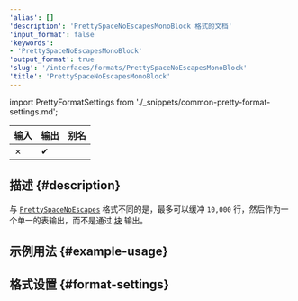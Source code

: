 ```yaml
---
'alias': []
'description': 'PrettySpaceNoEscapesMonoBlock 格式的文档'
'input_format': false
'keywords':
- 'PrettySpaceNoEscapesMonoBlock'
'output_format': true
'slug': '/interfaces/formats/PrettySpaceNoEscapesMonoBlock'
'title': 'PrettySpaceNoEscapesMonoBlock'
---
```


import PrettyFormatSettings from './_snippets/common-pretty-format-settings.md';

| 输入 | 输出  | 别名 |
|------|-------|------|
| ✗    | ✔     |      |

## 描述 {#description}

与 [`PrettySpaceNoEscapes`](./PrettySpaceNoEscapes.md) 格式不同的是，最多可以缓冲 `10,000` 行，然后作为一个单一的表输出，而不是通过 [块](/development/architecture#block) 输出。

## 示例用法 {#example-usage}

## 格式设置 {#format-settings}

<PrettyFormatSettings/>
